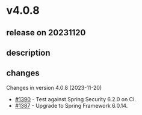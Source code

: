 # v4.0.8

## release on 20231120
## description
## changes
Changes in version 4.0.8 (2023-11-20)

* <a class="issue-link js-issue-link" data-error-text="Failed to load title" data-id="2002535556" data-permission-text="Title is private" data-url="https://github.com/spring-projects/spring-ws/issues/1390" data-hovercard-type="issue" data-hovercard-url="/spring-projects/spring-ws/issues/1390/hovercard" href="https://github.com/spring-projects/spring-ws/issues/1390">#1390</a> - Test against Spring Security 6.2.0 on CI.
* <a class="issue-link js-issue-link" data-error-text="Failed to load title" data-id="1997524658" data-permission-text="Title is private" data-url="https://github.com/spring-projects/spring-ws/issues/1387" data-hovercard-type="issue" data-hovercard-url="/spring-projects/spring-ws/issues/1387/hovercard" href="https://github.com/spring-projects/spring-ws/issues/1387">#1387</a> - Upgrade to Spring Framework 6.0.14.

